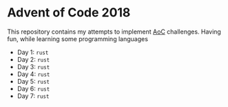 # Advent of Code 2018

This repository contains my attempts to implement [AoC](http://adventofcode.com) challenges.
Having fun, while learning some programming languages

- Day 1: `rust`
- Day 2: `rust`
- Day 3: `rust`
- Day 4: `rust`
- Day 5: `rust`
- Day 6: `rust`
- Day 7: `rust`
